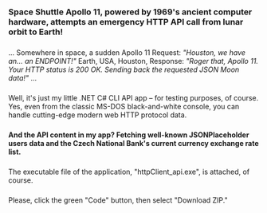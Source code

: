 ### Space Shuttle Apollo 11, powered by 1969's ancient computer hardware, attempts an emergency HTTP API call from lunar orbit to Earth!
###
...
Somewhere in space, a sudden Apollo 11 Request: _"Houston, we have an... an ENDPOINT!"_ 
Earth, USA, Houston,  Response: _"Roger that, Apollo 11. Your HTTP status is 200 OK. Sending back the requested JSON Moon data!"_
...
###
Well, it's just my little .NET C# CLI API app – for testing purposes, of course.
Yes, even from the classic MS-DOS black-and-white console, you can handle cutting-edge modern web HTTP protocol data.
###
**And the API content in my app? Fetching well-known JSONPlaceholder users data and the Czech National Bank's current currency exchange rate list.**
###
The executable file of the application, "httpClient_api.exe", is attached, of course.
 ###
Please, click the green "Code" button, then select "Download ZIP."


